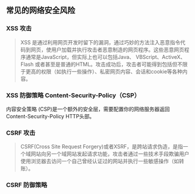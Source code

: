 ## 常见的网络安全风险
### XSS 攻击
> XSS 是通过利用网页开发时留下的漏洞，通过巧妙的方法注入恶意指令代码到网页，使用户加载并执行攻击者恶意制造的网页程序。这些恶意网页程序通常是JavaScript，但实际上也可以包括Java、 VBScript、ActiveX、 Flash 或者甚至是普通的HTML。攻击成功后，攻击者可能得到包括但不限于更高的权限（如执行一些操作）、私密网页内容、会话和cookie等各种内容。

### XSS 防御策略 Content-Security-Policy（CSP）
内容安全策略 (CSP)是一个额外的安全层，需要配置你的网络服务器返回 Content-Security-Policy HTTP头部。

### CSRF 攻击
> CSRF(Cross Site Request Forgery)或者XSRF，是跨站请求伪造，是指一个域网站向另一个域网站发起请求功能，攻击者通过一些技术手段欺骗用户使用浏览器去访问一个自己曾经认证过的网站并执行一些敏感操作（如转账）。

### CSRF 防御策略
